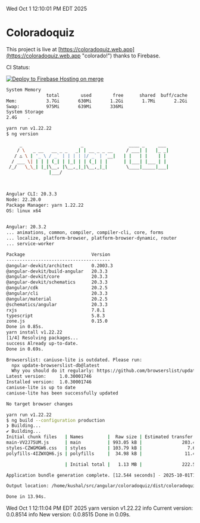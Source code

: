 Wed Oct  1 12:10:01 PM EDT 2025

# Coloradoquiz


This project is live at [https://coloradoquiz.web.app](https://coloradoquiz.web.app "colorado!") thanks to Firebase.

CI Status: 

[![Deploy to Firebase Hosting on merge](https://github.com/teamkushal/coloradoquiz/actions/workflows/firebase-hosting-merge.yml/badge.svg)](https://github.com/teamkushal/coloradoquiz/actions/workflows/firebase-hosting-merge.yml)

```bash
System Memory
               total        used        free      shared  buff/cache   available
Mem:           3.7Gi       630Mi       1.2Gi       1.7Mi       2.2Gi       3.1Gi
Swap:          975Mi       639Mi       336Mi
System Storage
2.4G	.
```
```bash
yarn run v1.22.22
$ ng version

     _                      _                 ____ _     ___
    / \   _ __   __ _ _   _| | __ _ _ __     / ___| |   |_ _|
   / △ \ | '_ \ / _` | | | | |/ _` | '__|   | |   | |    | |
  / ___ \| | | | (_| | |_| | | (_| | |      | |___| |___ | |
 /_/   \_\_| |_|\__, |\__,_|_|\__,_|_|       \____|_____|___|
                |___/
    


Angular CLI: 20.3.3
Node: 22.20.0
Package Manager: yarn 1.22.22
OS: linux x64
    

Angular: 20.3.2
... animations, common, compiler, compiler-cli, core, forms
... localize, platform-browser, platform-browser-dynamic, router
... service-worker

Package                         Version
---------------------------------------
@angular-devkit/architect       0.2003.3
@angular-devkit/build-angular   20.3.3
@angular-devkit/core            20.3.3
@angular-devkit/schematics      20.3.3
@angular/cdk                    20.2.5
@angular/cli                    20.3.3
@angular/material               20.2.5
@schematics/angular             20.3.3
rxjs                            7.8.1
typescript                      5.8.3
zone.js                         0.15.0
Done in 0.85s.
yarn install v1.22.22
[1/4] Resolving packages...
success Already up-to-date.
Done in 0.69s.
```
```bash
Browserslist: caniuse-lite is outdated. Please run:
  npx update-browserslist-db@latest
  Why you should do it regularly: https://github.com/browserslist/update-db#readme
Latest version:     1.0.30001746
Installed version:  1.0.30001746
caniuse-lite is up to date
caniuse-lite has been successfully updated

No target browser changes
```
```bash
yarn run v1.22.22
$ ng build --configuration production
❯ Building...
✔ Building...
Initial chunk files   | Names         |  Raw size | Estimated transfer size
main-VV2J75UM.js      | main          | 993.05 kB |               203.43 kB
styles-CZWGMGW6.css   | styles        | 103.79 kB |                 7.64 kB
polyfills-4IZWXQH6.js | polyfills     |  34.98 kB |                11.49 kB

                      | Initial total |   1.13 MB |               222.57 kB

Application bundle generation complete. [12.544 seconds] - 2025-10-01T16:10:40.671Z

Output location: /home/kushal/src/angular/coloradoquiz/dist/coloradoquiz

Done in 13.94s.
```
Wed Oct  1 12:11:04 PM EDT 2025
yarn version v1.22.22
info Current version: 0.0.8514
info New version: 0.0.8515
Done in 0.09s.
